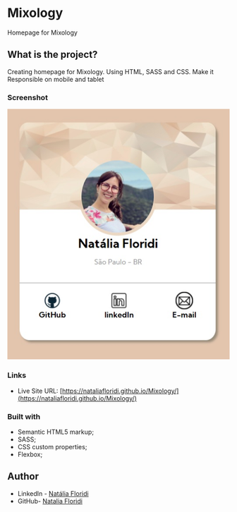 # Mixology

Homepage for Mixology

## What is the project?

Creating homepage for Mixology. Using HTML, SASS and CSS.
Make it Responsible on mobile and tablet

### Screenshot

![Screenshot Mixology](https://github.com/NataliaFloridi/ProfileCard/blob/main/images/Screenshot.jpg)

### Links

- Live Site URL: [https://nataliafloridi.github.io/Mixology/](https://nataliafloridi.github.io/Mixology/)

### Built with

- Semantic HTML5 markup;
- SASS;
- CSS custom properties;
- Flexbox;

## Author

- LinkedIn - [Natália Floridi](https://www.linkedin.com/in/natalia-floridi/)
- GitHub- [Natalia Floridi](https://github.com/NataliaFloridi/)
